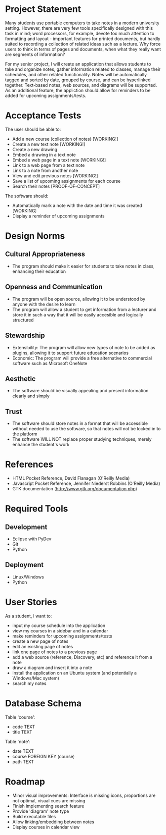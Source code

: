 Project Statement
=================

Many students use portable computers to take notes in a modern university
setting. However, there are very few tools specifically designed with this
task in mind; word processors, for example, devote too much attention to 
formatting and layout - important features for printed documents, but hardly 
suited to recording a collection of related ideas such as a lecture. Why 
force users to think in terms of pages and documents, when what they really
want are segments of information?

For my senior project, I will create an application that allows students to
take and organize notes, gather information related to classes, manage their
schedules, and other related functionality. Notes will be automatically
tagged and sorted by date, grouped by course, and can be hyperlinked together.
Text-based notes, web sources, and diagrams will be supported. As an 
additional feature, the appliction should allow for reminders to be added for
upcoming assignments/tests.

Acceptance Tests
================

The user should be able to:
- Add a new course (collection of notes) [WORKING!]
- Create a new text note [WORKING!]
- Create a new drawing
- Embed a drawing in a text note
- Embed a web page in a text note [WORKING!]
- Link to a web page from a text note
- Link to a note from another note
- View and edit previous notes [WORKING!]
- Save a list of upcoming assignments for each course
- Search their notes [PROOF-OF-CONCEPT]

The software should:
- Automatically mark a note with the date and time it was created [WORKING]
- Display a reminder of upcoming assignments

Design Norms
============

Cultural Appropriateness
------------------------
- The program should make it easier for students to take notes in class, enhancing their education

Openness and Communication
--------------------------
- The program will be open source, allowing it to be understood by anyone with the desire to learn
- The program will allow a student to get information from a lecturer and store it in such a way that it will be easily accesible and logically structured

Stewardship
-----------
- Extensibility: The program will allow new types of note to be added as plugins, allowing it to support future education scenarios
- Economic: The program will provide a free alternative to commercial software such as Microsoft OneNote

Aesthetic
---------
- The software should be visually appealing and present information clearly and simply

Trust
-----
- The software should store notes in a format that will be accessible without needed to use the software, so that notes will not be locked in to the platform
- The software WILL NOT replace proper studying techniques, merely enhance the student's work

References
==========

- HTML Pocket Reference, David Flanagan (O'Reilly Media)
- Javascript Pocket Reference, Jennifer Niederst Robbins (O'Reilly Media)
- GTK documentation (http://www.gtk.org/documentation.php)

Required Tools
==============

Development
-----------
- Eclipse with PyDev
- Git
- Python

Deployment
----------
- Linux/Windows
- Python

User Stories
============

As a student, I want to:
- input my course schedule into the application
- view my courses in a sidebar and in a calendar
- make reminders for upcoming assignments/tests
- create a new page of notes
- edit an existing page of notes
- link one page of notes to a previous page
- add a web source (reference, Discovery, etc) and reference it from a note
- draw a diagram and insert it into a note
- install the application on an Ubuntu system (and potentially a Windows/Mac system)
- search my notes

Database Schema
===============

Table 'course':
  - code TEXT
  - title TEXT

Table 'note':
  - date TEXT
  - course FOREIGN KEY (course)
  - path TEXT

Roadmap
=======

- Minor visual improvements: Interface is missing icons, proportions are not optimal, visual cues are missing
- Finish implementing search feature
- Provide 'diagram' note type
- Build executable files
- Allow linking/embedding between notes
- Display courses in calendar view
